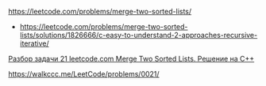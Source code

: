 https://leetcode.com/problems/merge-two-sorted-lists/

- https://leetcode.com/problems/merge-two-sorted-lists/solutions/1826666/c-easy-to-understand-2-approaches-recursive-iterative/

[Разбор задачи 21 leetcode.com Merge Two Sorted Lists. Решение на C++](https://www.youtube.com/watch?v=JHRG307G0UQ)

https://walkccc.me/LeetCode/problems/0021/
